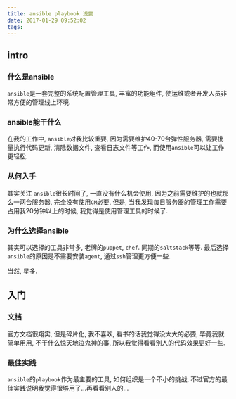 ```yaml
---
title: ansible playbook 浅尝
date: 2017-01-29 09:52:02
tags:
---
```


## intro

### 什么是ansible
`ansible`是一套完整的系统配置管理工具, 丰富的功能组件, 使运维或者开发人员非常方便的管理线上环境.

<!--more-->

### ansible能干什么
在我的工作中, `ansible`对我比较重要, 因为需要维护40-70台弹性服务器, 需要批量执行代码更新, 清除数据文件, 查看日志文件等工作, 而使用`ansible`可以让工作更轻松.

### 从何入手
其实关注 `ansible`很长时间了, 一直没有什么机会使用, 因为之前需要维护的也就那么一两台服务器, 完全没有使用`CM`必要, 但是, 当我发现每日服务器的管理工作需要占用我20分钟以上的时候, 我觉得是使用管理工具的时候了.

### 为什么选择ansible
其实可以选择的工具非常多, 老牌的`puppet`, `chef`. 同期的`saltstack`等等. 最后选择`ansible`的原因是不需要安装`agent`, 通过`ssh`管理更方便一些.

当然, 星多.

## 入门

### 文档
官方文档很翔实, 但是碎片化, 我不喜欢, 看书的话我觉得没太大的必要, 毕竟我就简单用用, 不干什么惊天地泣鬼神的事, 所以我觉得看看别人的代码效果更好一些.

### 最佳实践
`ansible`的`playbook`作为最主要的工具, 如何组织是一个不小的挑战, 不过官方的最佳实践说明我觉得很够用了...再看看别人的...
